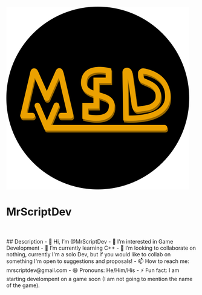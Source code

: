 
![MrScriptDev](https://github.com/MrScriptDev/MrScriptDev/blob/main/MrScriptDev%20Logo%20(Rounded).svg)
# MrScriptDev
<br>
<br>
## Description
- 👋 Hi, I’m @MrScriptDev
- 👀 I’m interested in Game Development
- 🌱 I’m currently learning C++
- 💞️ I’m looking to collaborate on nothing, currently I'm a solo Dev, but if you would like to collab on something I'm open to suggestions and proposals!
- 📫 How to reach me: mrscriptdev@gmail.com
- 😄 Pronouns: He/Him/His
- ⚡ Fun fact: I am starting develompent on a game soon (I am not going to mention the name of the game).

<!---
MrScriptDev/MrScriptDev is a ✨ special ✨ repository because its `README.md` (this file) appears on your GitHub profile.
You can click the Preview link to take a look at your changes.
--->
